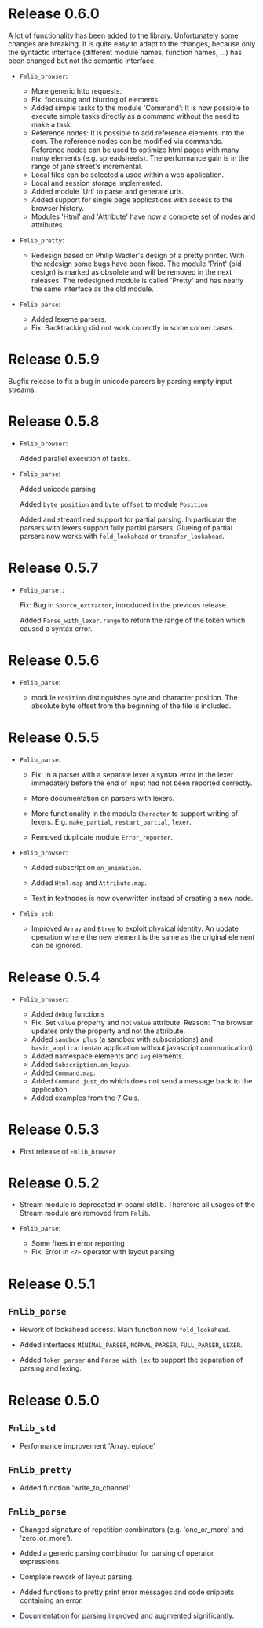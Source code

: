 Release 0.6.0
================================================================================

A lot of functionality has been added to the library. Unfortunately some changes
are breaking. It is quite easy to adapt to the changes, because only the
syntactic interface (different module names, function names, ...) has been
changed but not the semantic interface.

- `Fmlib_browser`:

    - More generic http requests.
    - Fix: focussing and blurring of elements
    - Added simple tasks to the module 'Command': It is now possible to execute
      simple tasks directly as a command without the need to make a task.
    - Reference nodes: It is possible to add reference elements into the dom.
      The reference nodes can be modified via commands. Reference nodes can be
      used to optimize html pages with many many elements (e.g. spreadsheets).
      The performance gain is in the range of jane street's incremental.
    - Local files can be selected a used within a web application.
    - Local and session storage implemented.
    - Added module 'Url' to parse and generate urls.
    - Added support for single page applications with access to the browser history.
    - Modules 'Html' and 'Attribute' have now a complete set of nodes and
      attributes.


- `Fmlib_pretty`:

    - Redesign based on Philip Wadler's design of a pretty printer. With the
      redesign some bugs have been fixed. The module 'Print' (old design) is
      marked as obsolete and will be removed in the next releases. The
      redesigned module is called 'Pretty' and has nearly the same interface as
      the old module.


- `Fmlib_parse`:

    - Added lexeme parsers.
    - Fix: Backtracking did not work correctly in some corner cases.




Release 0.5.9
================================================================================

Bugfix release to fix a bug in unicode parsers by parsing empty input streams.


Release 0.5.8
================================================================================

- `Fmlib_browser`:

    Added parallel execution of tasks.


- `Fmlib_parse`:

    Added unicode parsing

    Added `byte_position` and `byte_offset` to module `Position`

    Added and streamlined support for partial parsing. In particular the parsers
    with lexers support fully partial parsers. Glueing of partial parsers now
    works with `fold_lookahead` or `transfer_lookahead`.





Release 0.5.7
================================================================================

- `Fmlib_parse:`:

    Fix: Bug in `Source_extractor`, introduced in the previous release.

    Added `Parse_with_lexer.range` to return the range of the token which caused
    a syntax error.



Release 0.5.6
================================================================================


- `Fmlib_parse`:

    - module `Position` distinguishes byte and character position. The absolute
      byte offset from the beginning of the file is included.



Release 0.5.5
================================================================================

- `Fmlib_parse`:

    - Fix: In a parser with a separate lexer a syntax error in the lexer
      immedately before the end of input had not been reported correctly.

    - More documentation on parsers with lexers.

    - More functionality in the module `Character` to support writing of lexers.
      E.g. `make_partial`, `restart_partial`, `lexer`.

    - Removed duplicate module `Error_reporter`.


- `Fmlib_browser`:

    - Added subscription `on_animation`.

    - Added `Html.map` and `Attribute.map`.

    - Text in textnodes is now overwritten instead of creating a new node.

- `Fmlib_std`:

    - Improved `Array` and `Btree` to exploit physical identity. An update
      operation where the new element is the same as the original element can be
      ignored.



Release 0.5.4
================================================================================


- `Fmlib_browser`:

    - Added `debug` functions
    - Fix: Set `value` property and not `value` attribute. Reason: The browser
      updates only the property and not the attribute.
    - Added `sandbox_plus` (a sandbox with subscriptions) and
      `basic_application`(an application without javascript communication).
    - Added namespace elements and `svg` elements.
    - Added `Subscription.on_keyup`.
    - Added `Command.map`.
    - Added `Command.just_do` which does not send a message back to the
      application.
    - Added examples from the 7 Guis.



Release 0.5.3
============================================================

- First release of `Fmlib_browser`


Release 0.5.2
============================================================

- Stream module is deprecated in ocaml stdlib. Therefore all usages of the
  Stream module are removed from `Fmlib`.

- `Fmlib_parse`:

    - Some fixes in error reporting
    - Fix: Error in `<?>` operator with layout parsing


Release 0.5.1
============================================================



## `Fmlib_parse`

- Rework of lookahead access. Main function now `fold_lookahead`.

- Added interfaces `MINIMAL_PARSER`, `NORMAL_PARSER`, `FULL_PARSER`, `LEXER`.

- Added `Token_parser` and `Parse_with_lex` to support the separation of parsing
  and lexing.



Release 0.5.0
============================================================

## `Fmlib_std`

- Performance improvement 'Array.replace'

## `Fmlib_pretty`

- Added function 'write_to_channel'

## `Fmlib_parse`

- Changed signature of repetition combinators (e.g. 'one_or_more' and
  'zero_or_more').

- Added a generic parsing combinator for parsing of operator expressions.

- Complete rework of layout parsing.

- Added functions to pretty print error messages and code snippets containing an
  error.

- Documentation for parsing improved and augmented significantly.
